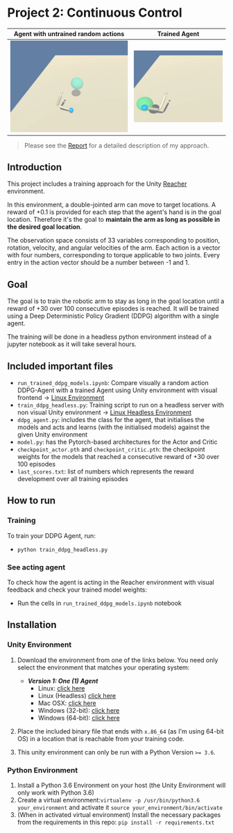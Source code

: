 
# Project 2: Continuous Control

| Agent with untrained random actions | Trained Agent | 
|--------------------------------------|--------------------------------------|
| ![](images/random_reacher.gif) | ![](images/trained_reacher.gif) | 

> Please see the [Report](https://github.com/herrfeder/Udacity-Deep-Reinforcement-Learning-Project-Continuous-Control/blob/main/Report.md) for a detailed description of my approach.

## Introduction

This project includes a training approach for the Unity [Reacher](https://github.com/Unity-Technologies/ml-agents/blob/master/docs/Learning-Environment-Examples.md#reacher) environment.

In this environment, a double-jointed arm can move to target locations. A reward of +0.1 is provided for each step that the agent's hand is in the goal location. Therefore it's the goal to **maintain the arm as long as possible in the desired goal location**.

The observation space consists of 33 variables corresponding to position, rotation, velocity, and angular velocities of the arm. Each action is a vector with four numbers, corresponding to torque applicable to two joints. Every entry in the action vector should be a number between -1 and 1.

## Goal

The goal is to train the robotic arm to stay as long in the goal location until a reward of +30 over 100 consecutive episodes is reached. It will be trained using a Deep Deterministic Policy Gradient (DDPG) algorithm with a single agent.

The training will be done in a headless python environment instead of a jupyter notebook as it will take several hours.

## Included important files

  * `run_trained_ddpg_models.ipynb`: Compare visually a random action DDPG-Agent with a trained Agent using Unity environment with visual frontend -> [Linux Environment](https://s3-us-west-1.amazonaws.com/udacity-drlnd/P2/Reacher/one_agent/Reacher_Linux.zip)
  * `train_ddpg_headless.py`: Training script to run on a headless server with non visual Unity environment -> [Linux Headless Environment](https://s3-us-west-1.amazonaws.com/udacity-drlnd/P2/Reacher/one_agent/Reacher_Linux_NoVis.zip)
  * `ddpg_agent.py`: includes the class for the agent, that initialises the models and acts and learns (with the initialised models) against the given Unity environment
  * `model.py`: has the Pytorch-based architectures for the Actor and Critic
  * `checkpoint_actor.pth` and `checkpoint_critic.pth`: the checkpoint weights for the models that reached a consecutive reward of +30 over 100 episodes
  * `last_scores.txt`: list of numbers which represents the reward development over all training episodes
  
## How to run

### Training

To train your DDPG Agent, run:

  * `python train_ddpg_headless.py`
  
### See acting agent

To check how the agent is acting in the Reacher environment with visual feedback and check your trained model weights:

  * Run the cells in `run_trained_ddpg_models.ipynb` notebook


## Installation

### Unity Environment

1. Download the environment from one of the links below.  You need only select the environment that matches your operating system:

    - **_Version 1: One (1) Agent_**
        - Linux: [click here](https://s3-us-west-1.amazonaws.com/udacity-drlnd/P2/Reacher/one_agent/Reacher_Linux.zip)
        - Linux (Headless) [click here](https://s3-us-west-1.amazonaws.com/udacity-drlnd/P2/Reacher/one_agent/Reacher_Linux_NoVis.zip)
        - Mac OSX: [click here](https://s3-us-west-1.amazonaws.com/udacity-drlnd/P2/Reacher/one_agent/Reacher.app.zip)
        - Windows (32-bit): [click here](https://s3-us-west-1.amazonaws.com/udacity-drlnd/P2/Reacher/one_agent/Reacher_Windows_x86.zip)
        - Windows (64-bit): [click here](https://s3-us-west-1.amazonaws.com/udacity-drlnd/P2/Reacher/one_agent/Reacher_Windows_x86_64.zip)


2. Place the included binary file that ends with `x.86_64` (as I'm using 64-bit OS) in a location that is reachable from your training code. 

3. This unity environment can only be run with a Python Version `>= 3.6`.

### Python Environment

1. Install a Python 3.6 Environment on your host (the Unity Environment will only work with Python 3.6)
2. Create a virtual environment:`virtualenv -p /usr/bin/python3.6 your_environment` and activate it `source your_environment/bin/activate`
3. (When in activated virtual environment) Install the necessary packages from the requirements in this repo: `pip install -r requirements.txt`  


